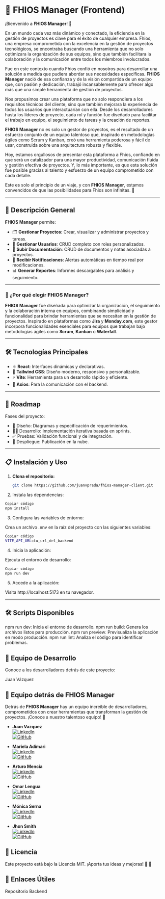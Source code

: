 # 🌟 FHIOS Manager (Frontend)

¡Bienvenido a **FHIOS Manager**! 🎉  

En un mundo cada vez más dinámico y conectado, la eficiencia en la gestión de proyectos es clave para el éxito de cualquier empresa. Fhios, una empresa comprometida con la excelencia en la gestión de proyectos tecnológicos, se encontraba buscando una herramienta que no solo optimizara la organización de sus equipos, sino que también facilitara la colaboración y la comunicación entre todos los miembros involucrados.

Fue en este contexto cuando Fhios confió en nosotros para desarrollar una solución a medida que pudiera abordar sus necesidades específicas. **FHIOS Manager** nació de esa confianza y de la visión compartida de un equipo que, con pasión y dedicación, trabajó incansablemente para ofrecer algo más que una simple herramienta de gestión de proyectos.

Nos propusimos crear una plataforma que no solo respondiera a los requisitos técnicos del cliente, sino que también mejorara la experiencia de todos los usuarios que interactuarían con ella. Desde los desarrolladores hasta los líderes de proyecto, cada rol y función fue diseñado para facilitar el trabajo en equipo, el seguimiento de tareas y la creación de reportes.

**FHIOS Manager** no es solo un gestor de proyectos, es el resultado de un esfuerzo conjunto de un equipo talentoso que, inspirado en metodologías ágiles como Scrum y Kanban, creó una herramienta poderosa y fácil de usar, construida sobre una arquitectura robusta y flexible.

Hoy, estamos orgullosos de presentar esta plataforma a Fhios, confiando en que será un catalizador para una mayor productividad, comunicación fluida y gestión efectiva de proyectos. Y, lo más importante, es que esta solución fue posible gracias al talento y esfuerzo de un equipo comprometido con cada detalle.

Este es solo el principio de un viaje, y con **FHIOS Manager**, estamos convencidos de que las posibilidades para Fhios son infinitas. 🚀

---

## 🚀 Descripción General  

**FHIOS Manager** permite:  
- 🗂️ **Gestionar Proyectos**: Crear, visualizar y administrar proyectos y tareas.  
- 👥 **Gestionar Usuarios**: CRUD completo con roles personalizados.  
- 📁 **Subir Documentación**: CRUD de documentos y notas asociadas a proyectos.  
- 🔔 **Recibir Notificaciones**: Alertas automáticas en tiempo real por modificaciones.  
- 📊 **Generar Reportes**: Informes descargables para análisis y seguimiento.  

---

### 🌟 ¿Por qué elegir FHIOS Manager?  

**FHIOS Manager** fue diseñada para optimizar la organización, el seguimiento y la colaboración interna en equipos, combinando simplicidad y funcionalidad para brindar herramientas que se necesitan en la gestión de proyectos. Inspirado en plataformas como **Jira** y **Monday.com**, este gestor incorpora funcionalidades esenciales para equipos que trabajan bajo metodologías ágiles como **Scrum**, **Kanban** o **Waterfall**.  

---

## 🛠️ Tecnologías Principales  

- ⚛️ **React**: Interfaces dinámicas y declarativas.  
- 🎨 **Tailwind CSS**: Diseño moderno, responsivo y personalizable.  
- ⚡ **Vite**: Herramienta para un desarrollo rápido y eficiente.  
- 🔗 **Axios**: Para la comunicación con el backend.  

---

## 🚀 Roadmap  

Fases del proyecto:  
- 📝 Diseño: Diagramas y especificación de requerimientos.  
- 👨‍💻 Desarrollo: Implementación iterativa basada en sprints.  
- ✅ Pruebas: Validación funcional y de integración.  
- 🚢 Despliegue: Publicación en la nube.  

---

## 📋 Instalación y Uso  

1. **Clona el repositorio:**  

   ```bash
   git clone https://github.com/juanvprada/fhios-manager-client.git
   ```
2. Instala las dependencias:

```bash
Copiar código
npm install
```
3. Configura las variables de entorno:

Crea un archivo .env en la raíz del proyecto con las siguientes variables:

```bash
Copiar código
VITE_API_URL=tu_url_del_backend
```
4. Inicia la aplicación:

Ejecuta el entorno de desarrollo:

```bash
Copiar código
npm run dev
```
5. Accede a la aplicación:

Visita http://localhost:5173 en tu navegador.

--- 

## 🛠️ Scripts Disponibles

npm run dev: Inicia el entorno de desarrollo.
npm run build: Genera los archivos listos para producción.
npm run preview: Previsualiza la aplicación en modo producción.
npm run lint: Analiza el código para identificar problemas.

## 👥 Equipo de Desarrollo

Conoce a los desarrolladores detrás de este proyecto:

Juan Vázquez
## 👥 **Equipo detrás de FHIOS Manager**

Detrás de **FHIOS Manager** hay un equipo increíble de desarrolladores, comprometidos con crear herramientas que transforman la gestión de proyectos. ¡Conoce a nuestro talentoso equipo! 🚀  

- **Juan Vazquez**  
  [![LinkedIn](https://img.shields.io/badge/LinkedIn-0077B5?style=for-the-badge&logo=linkedin&logoColor=white)](https://www.linkedin.com/in/juanvprada/)  
  [![GitHub](https://img.shields.io/badge/GitHub-181717?style=for-the-badge&logo=github&logoColor=white)](https://github.com/juanvprada)

- **Mariela Adimari**  
  [![LinkedIn](https://img.shields.io/badge/LinkedIn-0077B5?style=for-the-badge&logo=linkedin&logoColor=white)](https://www.linkedin.com/in/mariela-adimari/)  
  [![GitHub](https://img.shields.io/badge/GitHub-181717?style=for-the-badge&logo=github&logoColor=white)](https://github.com/marie-adi)

- **Arturo Mencia**  
  [![LinkedIn](https://img.shields.io/badge/LinkedIn-0077B5?style=for-the-badge&logo=linkedin&logoColor=white)](https://www.linkedin.com/in/arturomencia/)  
  [![GitHub](https://img.shields.io/badge/GitHub-181717?style=for-the-badge&logo=github&logoColor=white)](https://github.com/Arthurmm77)

- **Omar Lengua**  
  [![LinkedIn](https://img.shields.io/badge/LinkedIn-0077B5?style=for-the-badge&logo=linkedin&logoColor=white)](https://www.linkedin.com/in/omarlengua/)  
  [![GitHub](https://img.shields.io/badge/GitHub-181717?style=for-the-badge&logo=github&logoColor=white)](https://github.com/Omarlsant)

- **Mónica Serna**  
  [![LinkedIn](https://img.shields.io/badge/LinkedIn-0077B5?style=for-the-badge&logo=linkedin&logoColor=white)](https://www.linkedin.com/in/monicasernasantander/)  
  [![GitHub](https://img.shields.io/badge/GitHub-181717?style=for-the-badge&logo=github&logoColor=white)](https://github.com/monicaSernaS)

- **Jhon Smith**  
  [![LinkedIn](https://img.shields.io/badge/LinkedIn-0077B5?style=for-the-badge&logo=linkedin&logoColor=white)](https://www.linkedin.com/in/smith-develop/)  
  [![GitHub](https://img.shields.io/badge/GitHub-181717?style=for-the-badge&logo=github&logoColor=white)](https://github.com/Smith-Develop)


## 📜 Licencia

Este proyecto está bajo la Licencia MIT. ¡Aporta tus ideas y mejoras! 🌟 🚀

## 🔗 Enlaces Útiles

Repositorio Backend